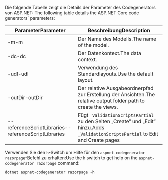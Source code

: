 <span data-ttu-id="869af-101"><a name="codegenerator"></a> Die folgende Tabelle zeigt die Details der Parameter des Codegenerators von ASP.NET:</span><span class="sxs-lookup"><span data-stu-id="869af-101"><a name="codegenerator"></a> The following table details the ASP.NET Core code generators\` parameters:</span></span>

| <span data-ttu-id="869af-102">Parameter</span><span class="sxs-lookup"><span data-stu-id="869af-102">Parameter</span></span>               | <span data-ttu-id="869af-103">Beschreibung</span><span class="sxs-lookup"><span data-stu-id="869af-103">Description</span></span>|
| ----------------- | ------------ |
| <span data-ttu-id="869af-104">-m</span><span class="sxs-lookup"><span data-stu-id="869af-104">-m</span></span>  | <span data-ttu-id="869af-105">Der Name des Modells.</span><span class="sxs-lookup"><span data-stu-id="869af-105">The name of the model.</span></span> |
| <span data-ttu-id="869af-106">-dc</span><span class="sxs-lookup"><span data-stu-id="869af-106">-dc</span></span>  | <span data-ttu-id="869af-107">Der Datenkontext.</span><span class="sxs-lookup"><span data-stu-id="869af-107">The data context.</span></span> |
| <span data-ttu-id="869af-108">-udl</span><span class="sxs-lookup"><span data-stu-id="869af-108">-udl</span></span> | <span data-ttu-id="869af-109">Verwendung des Standardlayouts.</span><span class="sxs-lookup"><span data-stu-id="869af-109">Use the default layout.</span></span> |
| <span data-ttu-id="869af-110">-outDir</span><span class="sxs-lookup"><span data-stu-id="869af-110">-outDir</span></span> | <span data-ttu-id="869af-111">Der relative Ausgabeordnerpfad zur Erstellung der Ansichten.</span><span class="sxs-lookup"><span data-stu-id="869af-111">The relative output folder path to create the views.</span></span> |
| <span data-ttu-id="869af-112">--referenceScriptLibraries</span><span class="sxs-lookup"><span data-stu-id="869af-112">--referenceScriptLibraries</span></span> | <span data-ttu-id="869af-113">Fügt `_ValidationScriptsPartial` zu den Seiten „Create“ und „Edit“ hinzu.</span><span class="sxs-lookup"><span data-stu-id="869af-113">Adds `_ValidationScriptsPartial` to Edit and Create pages</span></span> |

<span data-ttu-id="869af-114">Verwenden Sie den `h`-Switch um Hilfe für den `aspnet-codegenerator razorpage`-Befehl zu erhalten:</span><span class="sxs-lookup"><span data-stu-id="869af-114">Use the `h` switch to get help on the `aspnet-codegenerator razorpage` command:</span></span>

```console
dotnet aspnet-codegenerator razorpage -h
```
